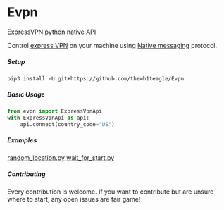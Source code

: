 # Evpn

ExpressVPN python native API

Control [express VPN](https://www.expressvpn.com/vpn-software) on your machine using [Native messaging](https://developer.mozilla.org/en-US/docs/Mozilla/Add-ons/WebExtensions/Native_messaging) protocol.

##### Setup
```shell
pip3 install -U git+https://github.com/thewh1teagle/Evpn
```

##### Basic Usage
```python
from evpn import ExpressVpnApi
with ExpressVpnApi as api:
    api.connect(country_code="US")
```

##### Examples
[random_location.py](https://github.com/thewh1teagle/Evpn/blob/main/examples/random_location.py)
[wait_for_start.py](https://github.com/thewh1teagle/Evpn/blob/main/examples/wait_for_start.py)

##### Contributing
Every contribution is welcome. If you want to contribute but are unsure where to start, any open issues are fair game! 

